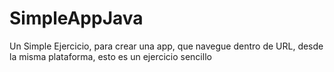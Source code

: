 # SimpleAppJava
Un Simple Ejercicio, para crear una app, que navegue dentro de URL, desde la misma plataforma, esto es un ejercicio sencillo
